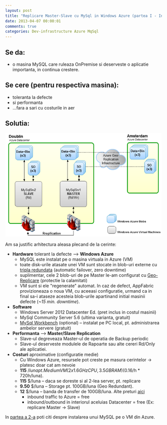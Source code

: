 ```yaml
---
layout: post
title: "Replicare Master-Slave cu MySql in Windows Azure (partea I - Introducere)"
date: 2013-04-07 00:00:01
comments: true
categories: Dev-infrastructure Azure MqSql
---
```


## Se da:

- o masina MySQL care ruleaza OnPremise si deserveste o aplicatie importanta, in continua crestere.

## Se cere (pentru respectiva masina):

- toleranta la defecte
- si performanta
- ...fara a sari cu costurile in aer

## Solutia:

![](/assets/images/2013/MySqlAzure1.png)

Am sa justific arhitectura aleasa plecand de la cerinte:

- **Hardware** tolerant la defecte –> **Windows Azure**
  - MySQL este instalat pe o masina virtuala in Azure (VM)
  - toate disk-urile atasate unei VM sunt stocate in blob-uri externe cu [tripla redundata](http://blogs.msdn.com/b/windowsazurestorage/archive/2011/11/20/windows-azure-storage-a-highly-available-cloud-storage-service-with-strong-consistency.aspx) (automatic failover, zero downtime)
  - suplimentar, cele 2 blob-uri de pe Master le-am configurat cu [Geo-Replicare](http://blogs.msdn.com/b/windowsazurestorage/archive/2011/09/15/introducing-geo-replication-for-windows-azure-storage.aspx) (protectie la calamitati)
  - VM sunt si ele "regenerate" automat. In caz de defect, AppFabric provizioneaza o noua VM, cu aceeasi configuratie, urmand ca in final sa-i ataseze acesteia blob-urile apartinand initial masinii defecte (_~15 min. downtime_).
- **Software**
  - Windows Server 2012 Datacenter Ed. (pret inclus in costul masinii)
  - MySql Community Server 5.6 (ultima varianta, gratuit)
  - [MySql Workbench](http://dev.mysql.com/downloads/workbench/5.2.html) (optional) – instalat pe PC local, pt. administrarea ambelor servere (gratuit)
- **Performanta** –> **Master/Slave Replication**
  - Slave-ul degreveaza Master-ul de operatia de Backup periodic
  - Slave-ul deserveste modulele de Rapoarte sau alte cereri Rd/Only ale aplicatiei.
- **Costuri** aproximative (configuratie medie)
  - Cu Windows Azure, resursele pot creste pe masura cerintelor -> platesc doar cat am nevoie
  - **115** $/luna pt. Medium VM (2 x 1.6GHz CPU, 3.5GB RAM) (0.16$/h \* 720h/luna).
  - **115** $/luna – daca se doreste si al 2-lea server, pt. replicare
  - **9.50** $/luna – Storage pt. 100GB/luna (Geo Redundant).
  - **12** $/luna – banda de transfer de 100GB/luna. Alte preturi [aici](http://www.windowsazure.com/en-us/pricing/overview/?fb=en-us)
    - inbound traffic to Azure = free
    - inbound/outbound in interiorul aceluias Datacenter = free (Ex: replicare Master -> Slave)

In [partea a 2-a](http://maran.ro/2013/04/07/replicare-master-slave-cu-mysql-in-windows-azure-partea-ii-instalarea-mysql-pe-windows-server-2012/) poti citi despre instalarea unui MySQL pe o VM din Azure.
